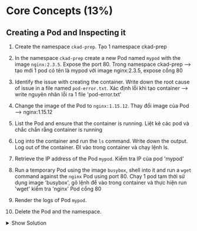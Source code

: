 # Core Concepts (13%)

## Creating a Pod and Inspecting it

1. Create the namespace `ckad-prep`. Tạo 1 namespace ckad-prep
2. In the namespace `ckad-prep` create a new Pod named `mypod` with the image `nginx:2.3.5`. Expose the port 80. 
   Trong namespace ckad-prep --> tạo mới 1 pod có tên là mypod với image nginx:2.3.5, expose cổng 80

3. Identify the issue with creating the container. Write down the root cause of issue in a file named `pod-error.txt`.
Xác định lỗi khi tạo container --> write nguyên nhân lỗi ra 1 file 'pod-error.txt'
4. Change the image of the Pod to `nginx:1.15.12`.
Thay đổi image của Pod --> nginx:1.15.12
5. List the Pod and ensure that the container is running.
Liệt kê các pod và chắc chắn rằng container is running
6. Log into the container and run the `ls` command. Write down the output. Log out of the container.
ĐI vào trong container và chạy lệnh ls. 
7. Retrieve the IP address of the Pod `mypod`.
Kiểm tra IP của pod 'mypod'
8. Run a temporary Pod using the image `busybox`, shell into it and run a `wget` command against the `nginx` Pod using port 80.
Chạy 1 pod tạm thời sử dụng image 'busybox', gõ lệnh để vào trong container và thực hiện run 'wget' kiểm tra 'nginx' Pod cổng 80


9. Render the logs of Pod `mypod`.
10. Delete the Pod and the namespace.

<details><summary>Show Solution</summary>
<p>

First, create the namespace. Tạo 1 namespace

```bash
$ kubectl create namespace ckad-prep
```

Next, create the Pod in the new namespace. Tạo 1 pod trong namespace

```bash
$ kubectl run mypod --image=nginx:2.3.5 --restart=Never --port=80 --namespace=ckad-prep
pod/mypod created
```

You will see that the image cannot be pulled as it doesn't exist with this tag.
Bạn sẽ thấy image không được pull vì tag của image đó không tồn tại.

```bash
$ kubectl get pod -n ckad-prep
NAME    READY   STATUS             RESTARTS   AGE
mypod   0/1     ImagePullBackOff   0          1m
```

The list of events can give you a deeper insight.

```bash
$ kubectl describe pod -n ckad-prep --> Kiểm tra log của pod bên trong namespace ckad-prep
...
Events:
  Type     Reason                 Age                 From                         Message
  ----     ------                 ----                ----                         -------
  Normal   Scheduled              3m3s                default-scheduler            Successfully assigned mypod to docker-for-desktop
  Normal   SuccessfulMountVolume  3m2s                kubelet, docker-for-desktop  MountVolume.SetUp succeeded for volume "default-token-jbcl6"
  Normal   Pulling                84s (x4 over 3m2s)  kubelet, docker-for-desktop  pulling image "nginx:2.3.5"
  Warning  Failed                 83s (x4 over 3m1s)  kubelet, docker-for-desktop  Failed to pull image "nginx:2.3.5": rpc error: code = Unknown desc = Error response from daemon: manifest for nginx:2.3.5 not found
  Warning  Failed                 83s (x4 over 3m1s)  kubelet, docker-for-desktop  Error: ErrImagePull
  Normal   BackOff                69s (x6 over 3m)    kubelet, docker-for-desktop  Back-off pulling image "nginx:2.3.5"
  Warning  Failed                 69s (x6 over 3m)    kubelet, docker-for-desktop  Error: ImagePullBackOff
```

Go ahead and edit the existing Pod. Alternatively, you could also just use the `kubectl set image pod mypod mypod=nginx --namespace=ckad-prep` command.

```bash
$ kubectl edit pod mypod --namespace=ckad-prep 
 
   Vào edit thông tin của pod 
```

After setting an image that does exist, the Pod should render the status `Running`.

```bash
$ kubectl get pod -n ckad-prep
NAME    READY   STATUS    RESTARTS   AGE
mypod   1/1     Running   0          14m
```

You can shell into the container and run the `ls` command.

```bash
Shell để vào trong container
$ kubectl exec mypod -it --namespace=ckad-prep  -- /bin/sh
/ # ls
bin  boot  dev	etc  home  lib	lib64  media  mnt  opt	proc  root  run  sbin  srv  sys  tmp  usr  var
/ # exit
```

Retrieve the IP address of the Pod with the `-o wide` command line option.
Kiểm tra IP của pod thì thêm -o wide
```bash
$ kubectl get pods -o wide -n ckad-prep
NAME    READY   STATUS    RESTARTS   AGE   IP               NODE
mypod   1/1     Running   0          12m   192.168.60.149   docker-for-desktop
```

Remember to use the `--rm` to create a temporary Pod.

```bash
$ kubectl run busybox --image=busybox --rm -it --restart=Never -n ckad-prep -- /bin/sh
If you don't see a command prompt, try pressing enter.
/ # wget -O- 192.168.60.149:80
Connecting to 192.168.60.149:80 (192.168.60.149:80)
<!DOCTYPE html>
<html>
<head>
<title>Welcome to nginx!</title>
<style>
    body {
        width: 35em;
        margin: 0 auto;
        font-family: Tahoma, Verdana, Arial, sans-serif;
    }
</style>
</head>
<body>
<h1>Welcome to nginx!</h1>
<p>If you see this page, the nginx web server is successfully installed and
working. Further configuration is required.</p>

<p>For online documentation and support please refer to
<a href="http://nginx.org/">nginx.org</a>.<br/>
Commercial support is available at
<a href="http://nginx.com/">nginx.com</a>.</p>

<p><em>Thank you for using nginx.</em></p>
</body>
</html>
-                    100% |**********************************************************************|   612  0:00:00 ETA
/ # exit
```

The logs of the Pod should show a single line indicating our request.

```bash
$ kubectl logs mypod -n ckad-prep
192.168.60.162 - - [17/May/2019:13:35:59 +0000] "GET / HTTP/1.1" 200 612 "-" "Wget" "-"
```

Delete the Pod and namespace after you are done.

```bash
$ kubectl delete pod mypod --namespace=ckad-prep
pod "mypod" deleted
$ kubectl delete namespace ckad-prep
namespace "ckad-prep" deleted
```

</p>
</details>
